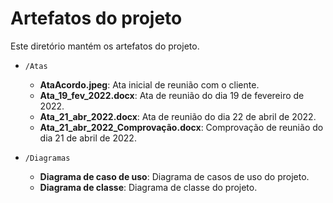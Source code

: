 # Artefatos do projeto

Este diretório mantém os artefatos do projeto. 

* `/Atas`
	* **AtaAcordo.jpeg**: Ata inicial de reunião com o cliente.
	* **Ata_19_fev_2022.docx**: Ata de reunião do dia 19 de fevereiro de 2022.
	* **Ata_21_abr_2022.docx**: Ata de reunião do dia 22 de abril de 2022.
	* **Ata_21_abr_2022_Comprovação.docx**: Comprovação de reunião do dia 21 de abril de 2022.
	
* `/Diagramas`
	* **Diagrama de caso de uso**: Diagrama de casos de uso do projeto.
	* **Diagrama de classe**: Diagrama de classe do projeto.
